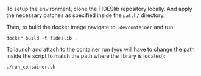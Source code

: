 To setup the environment, clone the FIDESlib repository locally. And apply the necessary patches as specified inside the `patch/` directory.

Then, to build the docker image navigate to `.devcontainer` and run:

```
docker build -t fideslib .
```

To launch and attach to the container run (you will have to change the path inside the script to match the path where the library is located):

```
./run_container.sh
```

